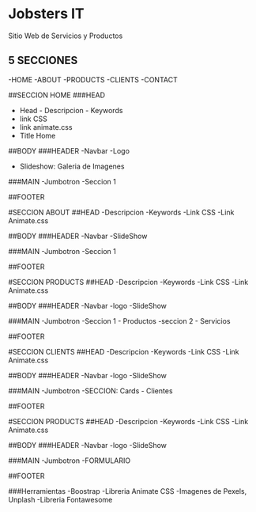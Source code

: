 # Jobsters IT
Sitio Web de Servicios y Productos

## 5 SECCIONES
-HOME
-ABOUT
-PRODUCTS
-CLIENTS
-CONTACT

##SECCION HOME
###HEAD
- Head - Descripcion - Keywords
- link CSS
- link animate.css
- Title Home

##BODY
###HEADER
-Navbar 
-Logo
- Slideshow: Galeria de Imagenes

###MAIN
-Jumbotron
-Seccion 1

##FOOTER

#SECCION ABOUT
##HEAD
-Descripcion
-Keywords
-Link CSS 
-Link Animate.css

##BODY
###HEADER
-Navbar
-SlideShow

###MAIN
-Jumbotron
-Seccion 1

##FOOTER

#SECCION PRODUCTS
##HEAD
-Descripcion
-Keywords
-Link CSS 
-Link Animate.css

##BODY
###HEADER
-Navbar
-logo
-SlideShow

###MAIN
-Jumbotron
-Seccion 1 - Productos
-seccion 2 - Servicios

##FOOTER

#SECCION CLIENTS
##HEAD
-Descripcion
-Keywords
-Link CSS 
-Link Animate.css

##BODY
###HEADER
-Navbar
-logo
-SlideShow

###MAIN
-Jumbotron
-SECCION: Cards - Clientes

##FOOTER

#SECCION PRODUCTS
##HEAD
-Descripcion
-Keywords
-Link CSS 
-Link Animate.css

##BODY
###HEADER
-Navbar
-logo
-SlideShow

###MAIN
-Jumbotron
-FORMULARIO 

##FOOTER

###Herramientas
-Boostrap
-Libreria Animate CSS
-Imagenes de Pexels, Unplash
-Libreria Fontawesome


